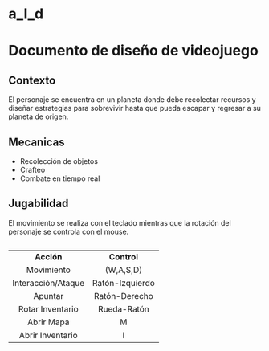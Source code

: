 # a_l_d

# **Documento de diseño de videojuego** 
## Contexto
El personaje se encuentra en un planeta donde debe recolectar recursos y diseñar estrategias para sobrevivir hasta que pueda escapar y regresar a su planeta de origen.
## Mecanicas
  * Recolección de objetos
  * Crafteo
  * Combate en tiempo real
## Jugabilidad
El movimiento se realiza con el teclado mientras que la rotación del personaje se controla con el mouse.

## <table>
  <tr>
    <td align = "center"> <strong>Acción</strong></td>
    <td align = "center"> <strong>Control</strong></td>
</tr>
  <tr>
    <td align="center">Movimiento</td>
    <td align="center">(W,A,S,D)</td>
    
  </tr>
  <tr>
    <td align="center">Interacción/Ataque</td>
    <td align="center">Ratón-Izquierdo</td>
  </tr>
  <tr>
    <td align="center">Apuntar</td>
    <td align="center">Ratón-Derecho</td>
  </tr>
   </tr>
    <tr>
    <td align="center">Rotar Inventario</td>
    <td align="center">Rueda-Ratón</td>
  </tr>
  <tr>
    <td align="center">Abrir Mapa</td>
    <td align="center">M</td>
  </tr>
    <tr>
    <td align="center">Abrir Inventario</td>
    <td align="center">I</td>
  </tr>
</table>